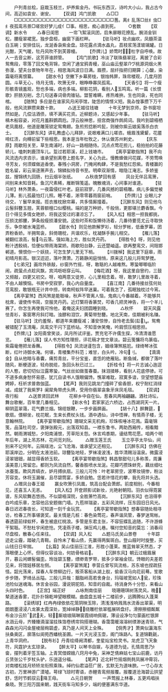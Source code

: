 <!-- { "loadSidebar": true } -->
　　户列青丝桧，庭栽玉枝兰，炉养紫金丹。书玩东西汉，诗吟大小山，我占古今间，高迈如袁安、谢安。
　　【双调】鸿门凯歌
　　△□□
　　□□□□□□□□□□□□□□□□□□□□□□□□□蓍。离纟乱荡□丝纟虫□纟夜孤鸾吊景□嗟宫好梦儿成亻□事。相思，痴心直到死。
　　○套数
　　【双调】新水令
　　△春日闺思
　　一帘飞絮滚凤团，启朱扉眼花撩乱。腕消金钏松，腰瘦翠裙宽。独步盘桓，幽窗下画栏畔。
　　【驻马听】妆点幽欢，凤髓茶温白玉碗；安排佳玩，龙涎香袅紫金盘。琼花露点滴水晶丸，荔枝浆荡漾玻璃罐。日光酣，天气暖，牡丹风吹不到芙蓉幔。
　　【乔牌儿】娇莺时，杜字自呼唤。故人一去音尘断，这芳菲谁顾管。
　　【鸿门凯歌】冷淡了联珠翡翠冠，离披了合彩鸳鸯段，零落了回文龟背锦，空闲了通宝鸦青幔，巫山庙云壑翠Лヴ桃源洞烟火黑弥漫，望夫台景物年年在，相思海风波日日满。眉攒，屈纤指把归期算；心酸，染霜毫将离恨纂。
　　【甜水令】空撇下乡幕房栊，银烛帏屏，珠帘楼观，几度月团圆。斗草无心，待月无情，吹箫无伴，眼睁睁寡凤孤鸾。
　　【天香引】将一个瘦形骸青镜羞观，愁也多端，病也多端。柳影花阴，看别人玉鸣鸾。听一篇《长恨歌》肝肠刃剜，念几句送春词骨肉锥钻。盟誓难瞒，疼热难拚。生也同衾，死也同棺。
　　【随煞】多应是在谁家风月闲亭馆，陡恁的情悭义短。我ゐ惶事攒下万千般，他风流罪攒来数十款。
　　△送王姬往钱塘
　　十年无梦到京师，卧书窗坦然如是。几偿沽酒债，填不满买花资。近柳题诗，又感起少年事。
　　【驻马听】槁木船容姿，对花月羞斟鹦鹉卮。浮云般神思，扭宫商强作鹧鸪词。我吟到碧梧栖老凤凰枝，他道是雕笼锁定鸳鸯翅。急煎煎捻断吟髭，则被你紫云娘奚落杀白衣士。
　　【沉醉东风】讲礼教虚心儿拜辞，说艰难满口儿嗟咨。蛾眉浅黛颦，花靥啼红渍，向樽前留下些相思。我本是当年杜牧之，休认做苏州剌史。
　　【庆东原】雨歇阳关至，草生南浦时，好山一路相随侍。沉点点莺花担儿，稳拍拍的花藤轿儿，嗑刺刺鹿顶车儿。踅过若耶溪，赶上钱塘市。
　　【离亭宴歇指煞】我不向风流选内求咨示，谁承望别离卷上题名字，关心为此。慢教蜂做问花媒，不劳莺唤寻芳友，何须蝶做追香使。春残小洞房，门掩闲构肆，不是我愁红怨紫。青楼赢的姓名留，彩云渐逐箫声去，锦鳞拟待音书至。明牵双渐情，暗隐江淹志。多娇鉴兹，搜锦绣九回肠，扫云烟半张纸。
　　△秋夜梦回有感
　　凤台无伴吕鸾箫，间别来未知音耗。鱼沉尺素稀，雁断锦笺遥。魄散魂消，心间事对谁道。
　　【驻马听】林外萧条，一夜霜侵红叶老。庭前寂寥，几番风撼的碧梧雕。病儿多偏觉被儿薄。影儿孤最怕灯儿照。睡不着，淅零零暮雨窗前哨。
　　【乔牌儿】业眼儿才待交，丫鬟早来报。揽衣推枕掀帘幕，共多情厮撞着。
　　【沉醉东风】则见他乌云髻斜簪玉翘，芙蓉额檀口似樱桃。端的是万种娇，千般俏，更那堪兰麝香飘。今日个得见多情女艳娇，将我这受过的凄凉忘了。
　　【风入松】相思一担我都挑，压损沈郎腰，笋条般瘦损潘安貌。这些时茶和饭懒待汤着，几番待要觅尤云寻取快乐，争奈被水淹蓝桥。
　　【甜水令】则见他款解罗衫，轻分罗帐，低垂罗幕，团弄粉香娇。半拥鸳衾，斜倚珊枕，共谐欢乐，枕凝酥手腕儿相交。
　　【雁儿落】被翻红浪高，髻乌云落。强如海上方，胜似灵丹药。
　　【得胜令】呀，则见他粉汁透鲛绡，恰便似带雨海棠娇。雨歇阳台静，云还楚岫遥。欲再整鸾交，间阻邯郸道。懊恨你一个妖挠，可怎生梦儿里无下梢。
　　【川拨棹】我这里下庭皋，雨初晴月影高。银汉迢迢，落叶萧萧。万籁静闲庭悄悄，原来这几般儿将鸳梦搅。
　　【七弟兄】画帘外铁敲，纱窗外竹摇，呀，敢聒的人越难熬。寒蛩唧唧临阶闹，疏萤点点趁风飘，宾鸿呖呖穿云叫。
　　【梅花酒】呀，我这里自窨约，三鼓又频敲，四更又初交。呀，咱两意又徒劳，心儿里相念着。呀，敢梦儿里故寻着，不由人越懊恼。书房中受寂寥，我心内自量度。
　　【喜江南】几番待接丝弦何处觅鸾胶，敢银瓶无计井中捞，转南柯蚁阵早迷巢。可着我怎了，孤眠独枕过今宵。
　　【离亭宴煞】西风煞是能聒噪，秋声不管离人恼，鬼病儿今番越着。不能够共枕席，谩使传书简，空服灵丹药。近灯檠将香篆焚，叩香几把灵神告，将一个羊儿赛了。你怎生再使我可怜他，着俺这夫妇团圆睡到晓。
　　△秋怀
　　碧天风露怯青衫，客窗寒月斜灯暗。浊醪和泪饮，黄菊带愁簪。地北天南，佳期被利名赚。
　　【驻马听】沈约羞惭，都道年来腰瘦减；潘安惊惨，自怜老去鬓{髟}。鸳鸯被错配了玉清庵，凤鸾交干闪下蓝桥站。不知音休笑俺，吟肩惯压相思担。
　　【乔牌儿】汝阳斋曾笑谈，凤月所试评鉴。贾充宅不许儒生探，冷清清谁愿览。
　　【雁儿落】误人书方知性理担，评花稿才觉文章淡。碧云笺慵将鸟篆临，紫霜毫倦把龙香蘸。
　　【得胜令】凤流谜谨包含，姻缘簿煞尴尬。绿绮琴冰弦断，红叶诗御水淹。何堪，青楼集乔科范；难甘，白头吟，冷句刂。
　　【滴滴金】自从他暗与香囊，痛剪青丝，平分宝鉴，直恁的绝雁贴。断鱼缄，都做了落叶随风，断梗逐波，轻舟脱缆，急回头秋已过三。
　　【折桂令】将一片志诚心迤逗的人憨，悲切切似泣露寒蛩，气丝丝如做茧春蚕。抹泪揉眵，看别人花底停骖。可不道多病身愁怀易感，犹兀自读书人饿眼偏馋。憔翠难耽，寂寞多谙，空望想楚庙娉婷，枉祈求普救伽蓝。
　　【尾声】我则见跳龙门撞碎了偷香胆，权宁耐红消绿减。成就了我紫罗礻阑犀角带虎头牌，受用你翡翠衾象牙床凤毛毯。
　　【双调】夜行船
　　△送景贤回武林
　　花柳乡中自在仙，惹春风两袖翩翩。酒社诗坛，舞台歌榭，百年里几番相见。
　　【新水令】君家家近六桥边，占西湖洞天一片。柳阴蓝翠蔼，花气麝兰烟。锦缆银鞭，一步步画屏画。
　　【胡十八】醉舞筵，歌扇。偎柳坐，枕花眠，生来长费杖头钱。酒中遇仙，诗中悟禅，有情燕子楼，无意翰林院。
　　【离亭宴带歇指煞】珊瑚文采无机绚，珍珠咳唾冰花溅。霜毫锦笺，品藻杜司空，褒弹张殿元，出落双知县。一襟东鲁书，两助西厢传，相看黯然。朝雨渭城愁，夕阳南浦恨，芳草阳关怨。休言鸡黍期，谩结莺花愿。咱两个明年后年，湖上吊苏林，花间觅刘阮。
　　△赠玉莲王氏
　　玉立亭亭太华仙，间别来不记何年。云隔瑶池，尘飞沧海，谁承望又还相见。
　　【沉醉东风】仿佛在耶溪岸边，分明在太液池前。琼簪坠地轻，罗袜凌波浅，胜华清赐浴温泉。微露浸浸翠钿钿，越显得香娇玉软。
　　【离亭宴带歇指煞】韩昌黎甜句儿多称羡，周濂溪美意儿常留恋。都则为凤流自然，馨香胜喷水龙涎。花瓣巧攒珠蚌壳，藕丝细吐冰蚕茧。欺风弄缟衣，妒月搏纨扇。三般儿可怜：叶老翠房空，波寒妆镜惨，粉淡芳容变。休将玉漏催，且尽碧筒宴，多娇自勉。恁若许惜花的攀，我先将并头选。
　　△赠凤台春王姬
　　赢女吹箫引凤凰，筑高台配会萧郎。前度相别，今番相见，还喜玉人无恙。
　　【风入松】开奁顾影试新妆，光艳射朝阳。羽衣似得霓裳谱，东风软舞态悠扬。不似碧梧深院，全胜箫竹高岗。
　　【沉醉东风】也沮得李白吟成乐章，怎容他吕安题做门墙。九苞祥瑞姿，五彩风流样，压东园旧日风光。春日迟迟春夜长，可知道一刻千金玩赏。
　　【离亭宴带歇指煞】想春容随处相寻访，检春工所事堪褒奖。最关情是几桩：春色染莺花，春声谐凤管，春梦迷鸳帐。春透筵前绿蚁杯，春生被底红桃浪。多管是东君主张，不容狂蝶乱追随，不许游蜂干絮聒。不愁杜宇闲悲怆。凭凌燕子楼，弹压鸡儿巷。嘱付您知音的莫忘：消春闷尽盘桓，散春心任来往。
　　【双调】风入松
　　△题马氏吴山景卷
　　十年踪迹走尘霾，踏破几青鞋。自怜未了看山债，先赢得两鬓斑白。登山屐时时旋整，买山钱日日牢揣。
　　【幺篇】吴山佳丽压江淮，形胜小蓬莱。推蓝耸翠天然态，才落眼便上心怀。但得仪容谈冶，何妨骨格岩。
　　【沉醉东风】朝云过蛾眉展开，暮云闲螺髻偏歪。玲珑碧玉簪，缥缈青罗带，抵多少翠袖金钗。馋眼的夫差若见来，将馆娃移居左侧。
　　【离亭宴煞尾】李营丘曾写凤流格，苏东坡也捏疏狂怪。韶光荡来，探春人车傍柳边行，贩茶客船从湖上舣，偷香汉马向花前蓦。笙歌步步随，罗绮丛丛隘。三般儿异哉：胭脂岭高若舍身台，玛瑙坡宽如人瓮，珍珠池险似迷魂海。休言金谷园，漫说铜驼陌，知音的自裁。待消身外十分愁，来看山头四时色。
　　【正宫】端正好
　　△咏荆南佳丽
　　晓珊珊琪树荡灵风，晚辇道迷香雾，花扑扑锦乾坤望眼模糊。曲盘盘五城十二楼前步，远腾腾似入蓬莱路。
　　【滚绣球】红冉冉绿依依花笼阴映玉除，清浅浅响溅溅水流香出翠渠，明朗朗墨浸浸八龙篆太霞深处，宽绰绰静绕雕栏依翠槛展转盘纡。滑擦擦细粼粼布金沙云阶武夫，轻厮琅琅隔琳窗霞绡响佩琚，薄设设净匀匀蒙画栏银屏水涵云母，齐臻臻滴溜溜挂珠箔卷绣帘钩搭珊瑚。香霭霭暖溶溶树缥渺迷青琐，气森森光闪闪金屋棱层绚碧虚，真乃是人间天上全殊。
　　【倘秀才】萧爽似瀛海东扶桑奥区，廓落似阆苑西蟠桃圣圃。一片天光浸玉壶，阁门珠路Λ。复道锦氍毹，上青华洞府。
　　【脱布衫】丹青绘绛阙清都，奎星灿宝检灵书。龙虎卫飞天象符，风霆护太玄琼录。
　　【醉太平】以琴书自娱，与道德为徒。孔情周思乃畲，摆列着牙签玉轴。上青冥借嫦娥八窍月中兔，采神芝倩麻姑七宝山前鹿，访丹丘赁张公千岁杖头驴，乐逍遥分福。
　　【尾声】近北轩竹摇烟毵毵凤展冲霄羽，对南楼松挂月矫矫龙衔照乘珠。绰约仙君溢莅广居，玄默无为道味腴。一寸心存太古初，万里神游广漠墟。萼绿飞琼时寄语，赤鲤青鸾频报覆。报覆道沧海碧云拱望舒，恁时节鹤驭云降王母。
　　△元日朝贺
　　一声莺报上林春，五更鸡唱扶桑晓。贺三阳万国来朝，践天街车马知多少，端的便塞满东华道。
